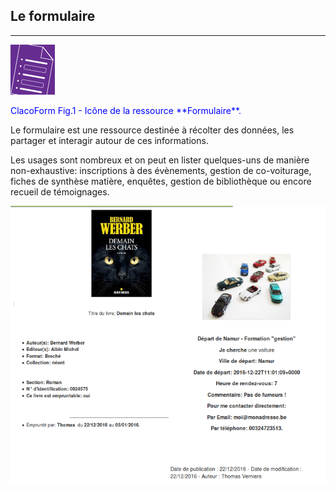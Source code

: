 ## Le formulaire

---

![](images/clacoform-fig1.png)

<p style="text-align: left; color:blue">ClacoForm Fig.1 - Icône de la ressource **Formulaire**.</p>

Le formulaire est une ressource destinée à récolter des données, les partager et interagir autour de ces informations. 

Les usages sont nombreux et on peut en lister quelques-uns de manière non-exhaustive: inscriptions à des évènements, gestion de co-voiturage, fiches de synthèse matière, enquêtes, gestion de bibliothèque ou encore recueil de témoignages.

![](images/clacoform-fig2.png)


